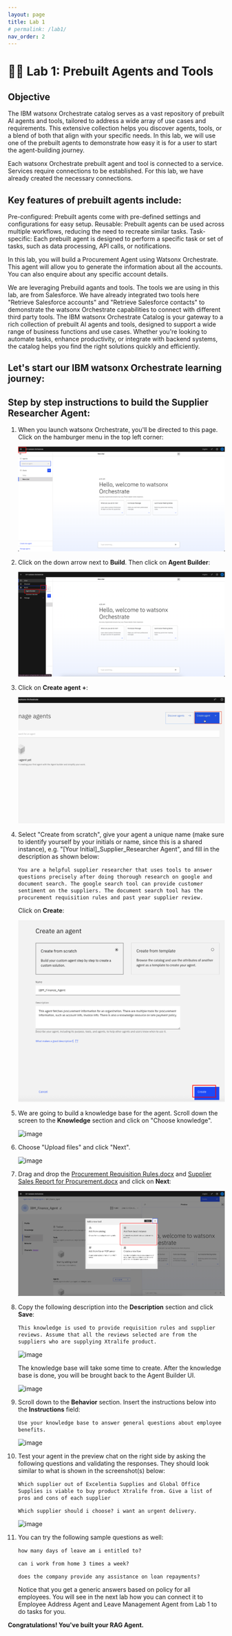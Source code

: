 ```yaml
---
layout: page
title: Lab 1
# permalink: /lab1/
nav_order: 2
---
```

# 🧑‍💼 Lab 1: Prebuilt Agents and Tools

## Objective
The IBM watsonx Orchestrate catalog serves as a vast repository of prebuilt AI agents and tools, tailored to address a wide array of use cases and requirements. This extensive collection helps you discover agents, tools, or a blend of both that align with your specific needs. In this lab, we will use one of the prebuilt agents to demonstrate how easy it is for a user to start the agent-building journey.

Each watsonx Orchestrate prebuilt agent and tool is connected to a service. Services require connections to be established. For this lab, we have already created the necessary connections.

## Key features of prebuilt agents include:
Pre-configured: Prebuilt agents come with pre-defined settings and configurations for easy setup.
Reusable: Prebuilt agents can be used across multiple workflows, reducing the need to recreate similar tasks.
Task-specific: Each prebuilt agent is designed to perform a specific task or set of tasks, such as data processing, API calls, or notifications.
    
In this lab, you will build a Procurement Agent using Watsonx Orchestrate. This agent will allow you to generate the information about all the accounts. You can also enquire about any specific account details.   

We are leveraging Prebuild agants and tools. The tools we are using in this lab, are from Salesforce. We have already integrated two tools here "Retrieve Salesforce accounts" and "Retrieve Salesforce contacts" to demonstrate the watsonx Orchestrate capabilities to connect with different third party tools. 
The IBM watsonx Orchestrate Catalog is your gateway to a rich collection of prebuilt AI agents and tools, designed to support a wide range of business functions and use cases. Whether you're looking to automate tasks, enhance productivity, or integrate with backend systems, the catalog helps you find the right solutions quickly and efficiently.

## Let's start our IBM watsonx Orchestrate learning journey: 

## Step by step instructions to build the Supplier Researcher Agent:

1. When you launch watsonx Orchestrate, you'll be directed to this page. Click on the hamburger menu in the top left corner:

    ![image](./imgs/imgs_a/step_1.png)

1. Click on the down arrow next to **Build**.  Then click on **Agent Builder**:

    ![image](./imgs/imgs_a/step_2.png)

1. Click on **Create agent +**:

    ![image](./imgs/imgs_a/step_3.png)

1. Select "Create from scratch", give your agent a unique name (make sure to identify yourself by your initials or name, since this is a shared instance), e.g. "[Your Initial]_Supplier_Researcher Agent", and fill in the description as shown below: 

    ```
    You are a helpful supplier researcher that uses tools to answer questions precisely after doing thorough research on google and document search. The google search tool can provide customer sentiment on the suppliers. The document search tool has the procurement requisition rules and past year supplier review.
    ```  

    Click on **Create**:

    ![image](./imgs/imgs_a/step_4.png)

1. We are going to build a knowledge base for the agent. Scroll down the screen to the **Knowledge** section and click on "Choose knowledge".

    ![image](./imgs/imgs_a/step_5.png)

1. Choose "Upload files" and click "Next".

    ![image](./imgs/lab-3a/hr_step_uploadfile.png)

1. Drag and drop the [Procurement Requisition Rules.docx](./pdfs/Procurement%20Requisition%20Rules.docx) and [Supplier Sales Report for Procurement.docx](./pdfs/Supplier%20Sales%20Report%20for%20Procurement.docx) and click on **Next**:

    ![image](./imgs/imgs_a/step_6.png)

1. Copy the following description into the **Description** section and click **Save**:

    ```
    This knowledge is used to provide requisition rules and supplier reviews. Assume that all the reviews selected are from the suppliers who are supplying Xtralife product.
    ```

    ![image](./imgs/lab-3a/hr_step_desc.png)

    The knowledge base will take some time to create. After the knowledge base is done, you will be brought back to the Agent Builder UI.

    ![image](./imgs/lab-3a/hr_step_kbase.png)


1. Scroll down to the **Behavior** section. Insert the instructions below into the **Instructions** field:

    ```
    Use your knowledge base to answer general questions about employee benefits. 
    ```

    ![image](./imgs/lab-3a/hr_step12.png)

1. Test your agent in the preview chat on the right side by asking the following questions and validating the responses.  They should look similar to what is shown in the screenshot(s) below:

    ```
    Which supplier out of Excelentia Supplies and Global Office Supplies is viable to buy product Xtralife from. Give a list of pros and cons of each supplier
    ```
    ```
    Which supplier should i choose? i want an urgent delivery.
    ```

    ![image](./imgs/lab-3a/hr_step13.png)



1. You can try the following sample questions as well:

    ```
    how many days of leave am i entitled to?
    ```
    ```
    can i work from home 3 times a week?
    ```
    ```
    does the company provide any assistance on loan repayments?
    ```
    Notice that you get a generic answers based on policy for all employees. You will see in the next lab how you can connect it to Employee Address Agent and Leave Management Agent from Lab 1 to do tasks for you.

**Congratulations! You've built your RAG Agent.**
